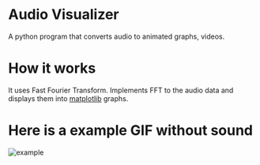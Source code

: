# Audio Visualizer

A python program that converts audio to animated graphs, videos.

# How it works

It uses Fast Fourier Transform. Implements FFT to the audio data and displays them into [matplotlib](https://matplotlib.org/) graphs.

# Here is a example GIF without sound
![example](https://im6.ezgif.com/tmp/ezgif-6-30e73ffa9547.gif)
